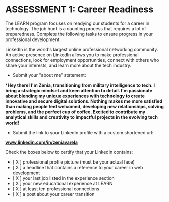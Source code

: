# ASSESSMENT 1: Career Readiness

The LEARN program focuses on readying our students for a career in technology. The job hunt is a daunting process that requires a lot of preparedness. Complete the following tasks to ensure progress in your professional development.

LinkedIn is the world's largest online professional networking community. An active presence on LinkedIn allows you to make professional connections, look for employment opportunities, connect with others who share your interests, and learn more about the tech industry.

- Submit your "about me" statement:

***Hey there! I'm Zenia, transitioning from military intelligence to tech. I bring a strategic mindset and keen attention to detail. I'm passionate about blending my unique experiences with technology to create innovative and secure digital solutions. Nothing makes me more satisfied than making people feel welcomed, developing new relationships, solving problems, and the perfect cup of coffee. Excited to contribute my analytical skills and creativity to impactful projects in the evolving tech world!**

- Submit the link to your LinkedIn profile with a custom shortened url: 

**www.linkedin.com/in/zeniavarela**



Check the boxes below to certify that your LinkedIn contains:

- [ X ] professional profile picture (must be your actual face)
- [ X ] a headline that contains a reference to your career in web development
- [ X ] your last job listed in the experience section
- [ X ] your new educational experience at LEARN
- [ X ] at least ten professional connections
- [ X ] a post about your career transition
